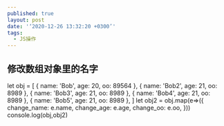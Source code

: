 ```yaml
---
published: true
layout: post
date: '‘2020-12-26 13:32:20 +0300’'
tags:
  - JS操作
---
```

## 修改数组对象里的名字

let obj = [
  { name: 'Bob', age: 20, oo: 89564 }, 
  { name: 'Bob2', age: 21, oo: 8989 },
  { name: 'Bob3', age: 21, oo: 8989 },
  { name: 'Bob4', age: 21, oo: 8989 },
  { name: 'Bob5', age: 21, oo: 8989 },
]
let obj2 = obj.map(e=>({
  change_name: e.name,
  change_age: e.age,
  change_oo: e.oo,
}))
console.log(obj,obj2)
